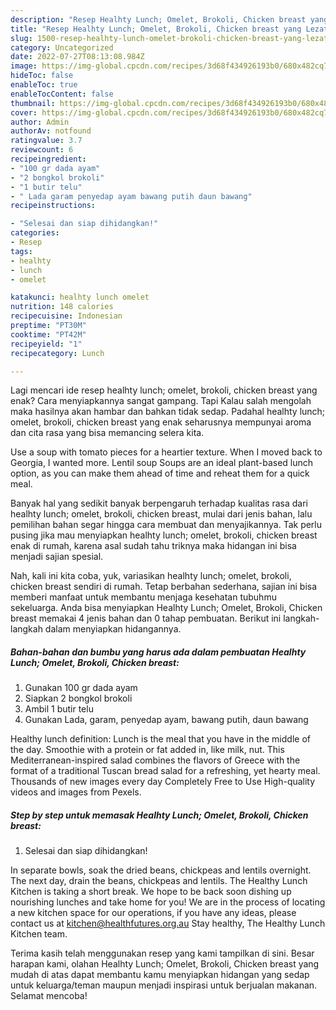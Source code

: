 ```yaml
---
description: "Resep Healhty Lunch; Omelet, Brokoli, Chicken breast yang Lezat"
title: "Resep Healhty Lunch; Omelet, Brokoli, Chicken breast yang Lezat"
slug: 1500-resep-healhty-lunch-omelet-brokoli-chicken-breast-yang-lezat
category: Uncategorized
date: 2022-07-27T08:13:08.984Z
image: https://img-global.cpcdn.com/recipes/3d68f434926193b0/680x482cq70/healhty-lunch-omelet-brokoli-chicken-breast-foto-resep-utama.jpg
hideToc: false
enableToc: true
enableTocContent: false
thumbnail: https://img-global.cpcdn.com/recipes/3d68f434926193b0/680x482cq70/healhty-lunch-omelet-brokoli-chicken-breast-foto-resep-utama.jpg
cover: https://img-global.cpcdn.com/recipes/3d68f434926193b0/680x482cq70/healhty-lunch-omelet-brokoli-chicken-breast-foto-resep-utama.jpg
author: Admin
authorAv: notfound
ratingvalue: 3.7
reviewcount: 6
recipeingredient:
- "100 gr dada ayam"
- "2 bongkol brokoli"
- "1 butir telu"
- " Lada garam penyedap ayam bawang putih daun bawang"
recipeinstructions:

- "Selesai dan siap dihidangkan!"
categories:
- Resep
tags:
- healhty
- lunch
- omelet

katakunci: healhty lunch omelet 
nutrition: 148 calories
recipecuisine: Indonesian
preptime: "PT30M"
cooktime: "PT42M"
recipeyield: "1"
recipecategory: Lunch

---
```



Lagi mencari ide resep healhty lunch; omelet, brokoli, chicken breast yang enak? Cara menyiapkannya sangat gampang. Tapi Kalau salah mengolah maka hasilnya akan hambar dan bahkan tidak sedap. Padahal healhty lunch; omelet, brokoli, chicken breast yang enak seharusnya mempunyai aroma dan cita rasa yang bisa memancing selera kita.


Use a soup with tomato pieces for a heartier texture. When I moved back to Georgia, I wanted more. Lentil soup Soups are an ideal plant-based lunch option, as you can make them ahead of time and reheat them for a quick meal.

Banyak hal yang sedikit banyak berpengaruh terhadap kualitas rasa dari healhty lunch; omelet, brokoli, chicken breast, mulai dari jenis bahan, lalu pemilihan bahan segar hingga cara membuat dan menyajikannya. Tak perlu pusing jika mau menyiapkan healhty lunch; omelet, brokoli, chicken breast enak di rumah, karena asal sudah tahu triknya maka hidangan ini bisa menjadi sajian spesial.


Nah, kali ini kita coba, yuk, variasikan healhty lunch; omelet, brokoli, chicken breast sendiri di rumah. Tetap berbahan sederhana, sajian ini bisa memberi manfaat untuk membantu menjaga kesehatan tubuhmu sekeluarga. Anda bisa menyiapkan Healhty Lunch; Omelet, Brokoli, Chicken breast memakai 4 jenis bahan dan 0 tahap pembuatan. Berikut ini langkah-langkah dalam menyiapkan hidangannya.

<!--inarticleads1-->

##### Bahan-bahan dan bumbu yang harus ada dalam pembuatan Healhty Lunch; Omelet, Brokoli, Chicken breast:

1. Gunakan 100 gr dada ayam
1. Siapkan 2 bongkol brokoli
1. Ambil 1 butir telu
1. Gunakan  Lada, garam, penyedap ayam, bawang putih, daun bawang


Healthy lunch definition: Lunch is the meal that you have in the middle of the day. Smoothie with a protein or fat added in, like milk, nut. This Mediterranean-inspired salad combines the flavors of Greece with the format of a traditional Tuscan bread salad for a refreshing, yet hearty meal. Thousands of new images every day Completely Free to Use High-quality videos and images from Pexels. 

<!--inarticleads2-->

##### Step by step untuk memasak Healhty Lunch; Omelet, Brokoli, Chicken breast:


1. Selesai dan siap dihidangkan!

In separate bowls, soak the dried beans, chickpeas and lentils overnight. The next day, drain the beans, chickpeas and lentils. The Healthy Lunch Kitchen is taking a short break. We hope to be back soon dishing up nourishing lunches and take home for you! We are in the process of locating a new kitchen space for our operations, if you have any ideas, please contact us at kitchen@healthfutures.org.au Stay healthy, The Healthy Lunch Kitchen team. 

Terima kasih telah menggunakan resep yang kami tampilkan di sini. Besar harapan kami, olahan Healhty Lunch; Omelet, Brokoli, Chicken breast yang mudah di atas dapat membantu kamu menyiapkan hidangan yang sedap untuk keluarga/teman maupun menjadi inspirasi untuk berjualan makanan. Selamat mencoba!
